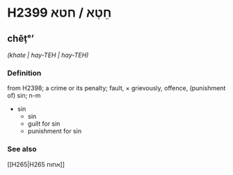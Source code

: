 # H2399 חֵטְא / חטא

## chêṭᵉʼ

_(khate | hay-TEH | hay-TEH)_

### Definition

from H2398; a crime or its penalty; fault, × grievously, offence, (punishment of) sin; n-m

- sin
  - sin
  - guilt for sin
  - punishment for sin

### See also

[[H265|H265 אחוח]]
